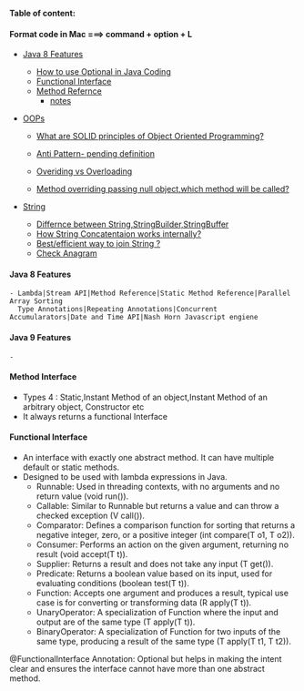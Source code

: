 **Table of content:**

#### Format code in Mac ===> command + option + L

- [Java 8 Features](#java8)

  - [How to use Optional in Java Coding](https://medium.com/javarevisited/optional-class-in-java-8-making-your-code-more-clear-and-concise-62af0712910d#:~:text=The%20Optional%20class%20in%20Java,as%20part%20of%20Java%208.)
  - [Functional Interface](#java8-fi)
  - [Method Refernce](https://medium.com/javarevisited/method-references-in-java8-9714496d5306)
    - [notes](#methodreference1)

- [OOPs]()

  - [What are SOLID principles of Object Oriented Programming?](https://www.freecodecamp.org/news/solid-principles-explained-in-plain-english/)

  - [Anti Pattern- pending definition]()

  - [Overiding vs Overloading](https://medium.com/@beknazarsuranchiyev/the-method-overloading-vs-overriding-in-java-9890e2dcf90a)
  - [Method overriding passing null object,which method will be called?]()

- [String]()
  - [Differnce between String,StringBuilder,StringBuffer](https://medium.com/@salvipriya97/string-vs-stringbuilder-vs-stringbuffer-which-one-to-choose-4308dbcc3022)
  - [How String Concatentaion works internally?](https://www.codementor.io/@nikunjgupta/behind-the-scene-of-a-concatenation-of-two-strings-using-plus-operator-10ad7v8f38)
  - [Best/efficient way to join String ?](https://www.baeldung.com/java-string-concatenation-methods)
  - [Check Anagram]()

<a id="java8"></a>

#### Java 8 Features

    - Lambda|Stream API|Method Reference|Static Method Reference|Parallel Array Sorting
      Type Annotations|Repeating Annotations|Concurrent Accumularators|Date and Time API|Nash Horn Javascript engiene

<a id="java8"></a>

#### Java 9 Features

    -

<a id="methodreference1"></a>

#### Method Interface

- Types 4 : Static,Instant Method of an object,Instant Method of an arbitrary object, Constructor etc
- It always returns a functional Interface

<a id="java8-fi"></a>

#### Functional Interface

- An interface with exactly one abstract method. It can have multiple default or static methods.
- Designed to be used with lambda expressions in Java.
   * Runnable: Used in threading contexts, with no arguments and no return value (void run()).
   * Callable: Similar to Runnable but returns a value and can throw a checked exception (V call()).
   * Comparator: Defines a comparison function for sorting that returns a negative integer, zero, or a positive integer (int compare(T o1, T o2)).
  * Consumer: Performs an action on the given argument, returning no result (void accept(T t)).
  * Supplier: Returns a result and does not take any input (T get()).
  * Predicate: Returns a boolean value based on its input, used for evaluating conditions (boolean test(T t)).
  * Function: Accepts one argument and produces a result, typical use case is for converting or transforming data (R apply(T t)).
  * UnaryOperator: A specialization of Function where the input and output are of the same type (T apply(T t)).
  * BinaryOperator: A specialization of Function for two inputs of the same type, producing a result of the same type (T apply(T t1, T t2)).

@FunctionalInterface Annotation: Optional but helps in making the intent clear and ensures the interface cannot have more than one abstract method.
